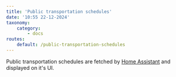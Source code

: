 ```yaml
---
title: 'Public transportation schedules'
date: '10:55 22-12-2024'
taxonomy:
    category:
        - docs
routes:
    default: /public-transportation-schedules
---
```


Public transportation schedules are fetched by [Home Assistant](/home-assistant) and displayed on it's UI.